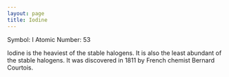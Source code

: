 ```yaml
---
layout: page
title: Iodine
---
```


Symbol: I
Atomic Number: 53

Iodine is the heaviest of the stable halogens. It is also the least abundant of the stable halogens. It was discovered in 1811 by French chemist Bernard Courtois. 